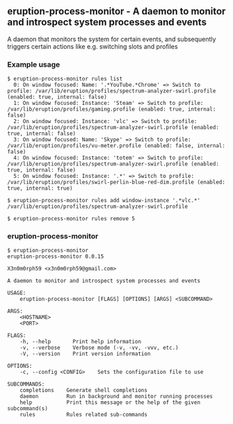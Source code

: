 ## eruption-process-monitor - A daemon to monitor and introspect system processes and events

A daemon that monitors the system for certain events, and subsequently triggers certain
actions like e.g. switching slots and profiles

### Example usage

```shell
$ eruption-process-monitor rules list
  0: On window focused: Name: '.*YouTube.*Chrome' => Switch to profile: /var/lib/eruption/profiles/spectrum-analyzer-swirl.profile (enabled: true, internal: false)
  1: On window focused: Instance: 'Steam' => Switch to profile: /var/lib/eruption/profiles/gaming.profile (enabled: true, internal: false)
  2: On window focused: Instance: 'vlc' => Switch to profile: /var/lib/eruption/profiles/spectrum-analyzer-swirl.profile (enabled: true, internal: false)
  3: On window focused: Name: 'Skype' => Switch to profile: /var/lib/eruption/profiles/vu-meter.profile (enabled: false, internal: false)
  4: On window focused: Instance: 'totem' => Switch to profile: /var/lib/eruption/profiles/spectrum-analyzer-swirl.profile (enabled: true, internal: false)
  5: On window focused: Instance: '.*' => Switch to profile: /var/lib/eruption/profiles/swirl-perlin-blue-red-dim.profile (enabled: true, internal: true)
```

```shell
$ eruption-process-monitor rules add window-instance '.*vlc.*' /var/lib/eruption/profiles/spectrum-analyzer-swirl.profile
```

```shell
$ eruption-process-monitor rules remove 5
```

### eruption-process-monitor

```shell
$ eruption-process-monitor
eruption-process-monitor 0.0.15

X3n0m0rph59 <x3n0m0rph59@gmail.com>

A daemon to monitor and introspect system processes and events

USAGE:
    eruption-process-monitor [FLAGS] [OPTIONS] [ARGS] <SUBCOMMAND>

ARGS:
    <HOSTNAME>    
    <PORT>        

FLAGS:
    -h, --help       Print help information
    -v, --verbose    Verbose mode (-v, -vv, -vvv, etc.)
    -V, --version    Print version information

OPTIONS:
    -c, --config <CONFIG>    Sets the configuration file to use

SUBCOMMANDS:
    completions    Generate shell completions
    daemon         Run in background and monitor running processes
    help           Print this message or the help of the given subcommand(s)
    rules          Rules related sub-commands
```
